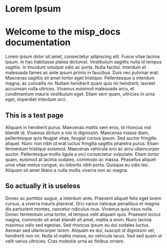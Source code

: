 # Lorem Ipsum

# Welcome to the misp_docs documentation

Lorem ipsum dolor sit amet, consectetur adipiscing elit. Fusce vitae lacinia ipsum. In hac habitasse platea dictumst. Vestibulum sagittis nulla id tempus sagittis. In tincidunt volutpat odio ac porta. Nulla facilisi. Interdum et malesuada fames ac ante ipsum primis in faucibus. Duis nec pulvinar erat. Maecenas sagittis sit amet tortor eget tristique. Pellentesque a interdum magna, ac convallis mi. Nullam hendrerit quam quis mi hendrerit, laoreet accumsan nulla ultrices. Vivamus euismod malesuada arcu, et condimentum mauris vestibulum eget. Etiam sem quam, ultricies in urna eget, imperdiet interdum orci.

## This is a test page

Aliquam in hendrerit purus. Maecenas mattis sem eros, id rhoncus nisl blandit id. Vivamus dictum a nisi in dignissim. Maecenas massa diam, pellentesque quis feugiat vitae, feugiat cursus ipsum. Sed auctor fringilla aliquet. Nunc non nibh id erat luctus fringilla sagittis pharetra purus. Etiam fermentum tristique euismod. Maecenas vehicula orci ac arcu ullamcorper auctor. Pellentesque mollis ligula a orci consectetur vulputate. Etiam tortor quam, euismod at lacinia sodales, commodo ac massa. Phasellus aliquet urna vitae metus congue, eu lobortis nibh porta. Quisque eu odio leo. Aliquam sit amet libero a nulla mollis viverra non ac magna.

## So actually it is useless

Donec ac porttitor augue, a interdum ante. Praesent aliquet felis eget lorem cursus, a viverra mauris placerat. Orci varius natoque penatibus et magnis dis parturient montes, nascetur ridiculus mus. Vivamus quis risus nulla. Donec fermentum urna tortor, id tempus velit aliquam quis. Praesent lectus magna, commodo sit amet blandit sit amet, mattis a enim. Nunc lacinia maximus odio sed egestas. Sed rhoncus ipsum eu dui sodales luctus. Aenean sed ullamcorper lorem. Aliquam ex dui, suscipit id dignissim vel, hendrerit non mi. Nulla id mattis massa, eu vehicula lacus. Sed sed quam ut velit varius ultricies. Cras molestie urna ac finibus ornare.